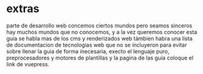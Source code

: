# extras

parte de desarrollo web concemos ciertos mundos pero seamos sinceros hay muchos mundos que no conocemos, y a la vez queremos conocer esta guia se habla mas de los cms y renderizados web támbien habra una lista de documentacion de tecnologias web que no se incluyeron para evitar sobre llenar la guia de forma inecesaria, execto el lenguaje puro, preprocesadores y motores de plantillas y la pagina de las guia coloque el link de vuepress.